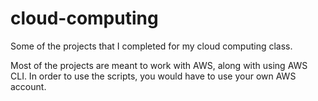 # cloud-computing
Some of the projects that I completed for my cloud computing class.

Most of the projects are meant to work with AWS, along with using AWS CLI.
In order to use the scripts, you would have to use your own AWS account.
